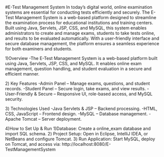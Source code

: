#E-Test Management System
In today’s digital world, online examination systems are essential for conducting tests efficiently and securely. The E-Test Management System is a web-based platform designed to streamline the examination process for educational institutions and training centers. Built using Java, Servlets, JSP, CSS, and MySQL, this system enables administrators to create and manage exams, students to take tests online, and results to be evaluated automatically. With a user-friendly interface and secure database management, the platform ensures a seamless experience for both examiners and students.


1️)Overview
-The E-Test Management System is a web-based platform built using Java, Servlets, JSP, CSS, and MySQL. It enables online exam management, question handling, and student evaluation in a secure and efficient manner.

2️) Key Features
-Admin Panel – Manage exams, questions, and student records.
-Student Panel – Secure login, take exams, and view results.
-User-Friendly & Secure – Responsive UI, role-based access, and MySQL security.

3️) Technologies Used
-Java Servlets & JSP – Backend processing.
-HTML, CSS, JavaScript – Frontend design.
-MySQL – Database management.
-Apache Tomcat – Server deployment.

4️)How to Set Up & Run
1)Database: Create a online_exam database and import SQL schema.
2️) Project Setup: Open in Eclipse, IntelliJ IDEA, or NetBeans and configure Tomcat.
3️) Run Application: Start MySQL, deploy on Tomcat, and access via:
http://localhost:8080/E-TestManagementSystem

